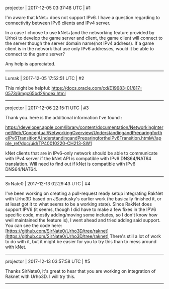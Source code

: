 projector | 2017-12-05 03:37:48 UTC | #1

I'm aware that kNet+ does not support IPv6. I have a question regarding to connectivity between IPv6 clients and IPv4 server.

In a case I choose to use kNet+(and the networking feature provided by Urho) to develop the game server and client, the game client will connect to the server though the server domain name(not IPv4 address). If a game client is in the network that use only IPv6 addresses, would it be able to connect to the game server?

Any help is appreciated.

-------------------------

Lumak | 2017-12-05 17:52:51 UTC | #2

This might be helpful: https://docs.oracle.com/cd/E19683-01/817-0573/6mgc65bd2/index.html

-------------------------

projector | 2017-12-06 22:15:11 UTC | #3

Thank you. here is the additional information I've found :

https://developer.apple.com/library/content/documentation/NetworkingInternetWeb/Conceptual/NetworkingOverview/UnderstandingandPreparingfortheIPv6Transition/UnderstandingandPreparingfortheIPv6Transition.html#//apple_ref/doc/uid/TP40010220-CH213-SW1

kNet clients that are in IPv6-only network should be able to communicate with IPv4 server if the kNet API is compatible with IPv6 DNS64/NAT64 translation. Will need to find out if kNet is compatible with IPv6 DNS64/NAT64.

-------------------------

SirNate0 | 2017-12-13 02:29:43 UTC | #4

I've been working on creating a pull-request ready setup integrating RakNet with Urho3D based on JSandusky's earlier work (he basically finished it, or at least got it to what seems to be a working state). Since RakNet does support IPV6 (it seems, though I did have to make a few fixes in the IPV6 specific code, mostly adding/moving some includes, so I don't know how well maintained the feature is), I went ahead and tried adding said support. You can see the code here: [https://github.com/SirNate0/Urho3D/tree/raknet](https://github.com/SirNate0/Urho3D/tree/raknet)
There's still a lot of work to do with it, but it might be easier for you to try this than to mess around with kNet.

-------------------------

projector | 2017-12-13 03:57:58 UTC | #5

Thanks SirNate0, it's great to hear that you are working on integration of Raknet with Urho3D. I will try this.

-------------------------

